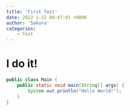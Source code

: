 ```yaml
---
title: 'First Test'
date: 2022-1-22 00:47:01 +0800
author: '5akura'
categories:
    - Test
---
```


# I do it!

```java
public class Main {
    public static void main(String[] args) {
        System.out.println("Hello World!");
    }
}
```
